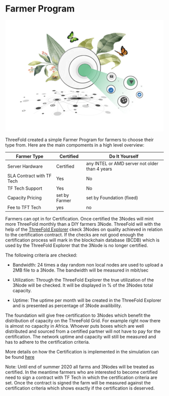 # Farmer Program
![](img/farmingprogram.png)

ThreeFold created a simple Farmer Program for farmers to choose their type from.  Here are the main compoments in a high level overview:


|Farmer Type| Certified|Do It Yourself|
|-----------|----------|--------------|
|Server Hardware|Certified|any INTEL or AMD server not older than 4 years|
|SLA Contract with TF Tech|Yes|No|
TF Tech Support|Yes|No|
|Capacity Pricing|set by Farmer|set by Foundation (fixed)|
|Fee to TFT Tech|yes|no|





Farmers can opt in for Certification. Once certified the 3Nodes will mint more ThreeFold monthly than a DIY farmers 3Node. ThreeFold will with the help of the [ThreeFold Explorer](https://www.explorer.grid.tf) ckeck 3Nodes on quality achieved in relation to the certification contract. If the checks are not good enough the certification process will mark in the blockchain database (BCDB) which is used by the ThreeFold Explorer that the 3Node is no longer certified.

The following criteria are checked:

- Bandwidth: 24 times a day random non local nodes are used to upload a 2MB file to a 3Node. The bandwidth will be measured in mbit/sec

- Utilization: Through the ThreeFold Explorer the true utilization of the 3Node will be checked. It will be displayed in % of the 3Nodes total capacity.

- Uptime: The uptime per month will be created in the ThreeFold Explorer and is presented as percentage of 3Node availibility.


The foundation will give free certification to 3Nodes which benefit the distribution of capacity on the ThreeFold Grid. For example right now there is almost no capacity in Africa. Whoever puts boxes which are well distributed and sourced from a certified partner will not have to pay for the certification. The network uptime and capacity will still be measured and has to adhere to the certification criteria.


More details on how the Certification is implemented in the simulation can be found [here](https://github.com/threefoldfoundation/info_threefold/blob/development/src/grid/farming_logic_python.md)


Note: Until end of summer 2020 all farms and 3Nodes will be treated as certified. In the meantime farmers who are interested to become certified need to sign a contract with TF Tech in which the certification criteria are set. Once the contract is signed the farm will be measured against the certification criteria which shows exactly if the certification is deserved.
